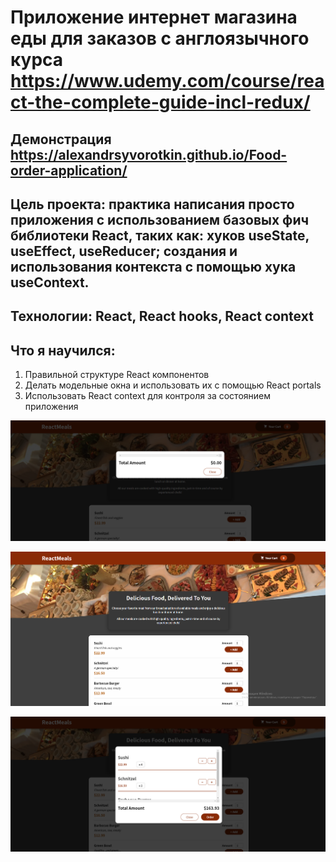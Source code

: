# Приложение интернет магазина еды для заказов с англоязычного курса https://www.udemy.com/course/react-the-complete-guide-incl-redux/ 

## Демонстрация https://alexandrsyvorotkin.github.io/Food-order-application/ 

## Цель проекта: практика написания просто приложения с использованием базовых фич библиотеки React, таких как: хуков useState, useEffect, useReducer; создания и использования контекста с помощью хука useContext. 

## Технологии: React, React hooks, React context

## Что я научился: 
1) Правильной структуре React компонентов
2) Делать модельные окна и использовать их с помощью React portals
3) Использовать React context для контроля за состоянием приложения

![](src/ForReadme/Screenshot_1.png)

![](src/ForReadme/Screenshot_2.png)

![](src/ForReadme/Screenshot_3.png)






